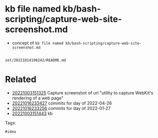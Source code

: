 # kb file named kb/bash-scripting/capture-web-site-screenshot.md

- concept of `kb file named kb/bash-scripting/capture-web-site-screenshot.md`

```
```

` zet/20221014190242/README.md `

# Related

- [20221003151325](/zet/20221003151325/README.md) Capture screenshot of url "utility to capture WebKit's rendering of a web page"
- [20221016233427](/zet/20221016233427/README.md) commits for day of 2022-04-26
- [20221016233256](/zet/20221016233256/README.md) commits for day of 2022-01-27
- [20221003151443](/zet/20221003151443/README.md) kb

Tags:

    #idea
